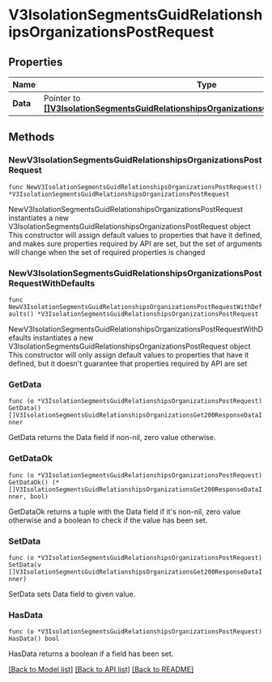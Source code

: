 # V3IsolationSegmentsGuidRelationshipsOrganizationsPostRequest

## Properties

Name | Type | Description | Notes
------------ | ------------- | ------------- | -------------
**Data** | Pointer to [**[]V3IsolationSegmentsGuidRelationshipsOrganizationsGet200ResponseDataInner**](V3IsolationSegmentsGuidRelationshipsOrganizationsGet200ResponseDataInner.md) |  | [optional] 

## Methods

### NewV3IsolationSegmentsGuidRelationshipsOrganizationsPostRequest

`func NewV3IsolationSegmentsGuidRelationshipsOrganizationsPostRequest() *V3IsolationSegmentsGuidRelationshipsOrganizationsPostRequest`

NewV3IsolationSegmentsGuidRelationshipsOrganizationsPostRequest instantiates a new V3IsolationSegmentsGuidRelationshipsOrganizationsPostRequest object
This constructor will assign default values to properties that have it defined,
and makes sure properties required by API are set, but the set of arguments
will change when the set of required properties is changed

### NewV3IsolationSegmentsGuidRelationshipsOrganizationsPostRequestWithDefaults

`func NewV3IsolationSegmentsGuidRelationshipsOrganizationsPostRequestWithDefaults() *V3IsolationSegmentsGuidRelationshipsOrganizationsPostRequest`

NewV3IsolationSegmentsGuidRelationshipsOrganizationsPostRequestWithDefaults instantiates a new V3IsolationSegmentsGuidRelationshipsOrganizationsPostRequest object
This constructor will only assign default values to properties that have it defined,
but it doesn't guarantee that properties required by API are set

### GetData

`func (o *V3IsolationSegmentsGuidRelationshipsOrganizationsPostRequest) GetData() []V3IsolationSegmentsGuidRelationshipsOrganizationsGet200ResponseDataInner`

GetData returns the Data field if non-nil, zero value otherwise.

### GetDataOk

`func (o *V3IsolationSegmentsGuidRelationshipsOrganizationsPostRequest) GetDataOk() (*[]V3IsolationSegmentsGuidRelationshipsOrganizationsGet200ResponseDataInner, bool)`

GetDataOk returns a tuple with the Data field if it's non-nil, zero value otherwise
and a boolean to check if the value has been set.

### SetData

`func (o *V3IsolationSegmentsGuidRelationshipsOrganizationsPostRequest) SetData(v []V3IsolationSegmentsGuidRelationshipsOrganizationsGet200ResponseDataInner)`

SetData sets Data field to given value.

### HasData

`func (o *V3IsolationSegmentsGuidRelationshipsOrganizationsPostRequest) HasData() bool`

HasData returns a boolean if a field has been set.


[[Back to Model list]](../README.md#documentation-for-models) [[Back to API list]](../README.md#documentation-for-api-endpoints) [[Back to README]](../README.md)


